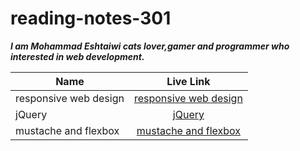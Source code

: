 # reading-notes-301

**_I am Mohammad Eshtaiwi cats lover,gamer and programmer who interested in web development._**

| Name                  |                                              Live Link                                               |
| --------------------- | :--------------------------------------------------------------------------------------------------: |
| responsive web design | [responsive web design](https://mohammad-eshtaiwi.github.io/reading-notes-301/responsive-web-design) |
| jQuery                |                [jQuery](https://mohammad-eshtaiwi.github.io/reading-notes-301/jQuery)                |
| mustache and flexbox  |  [mustache and flexbox](https://mohammad-eshtaiwi.github.io/reading-notes-301/mustache-and-flexbox)  |
